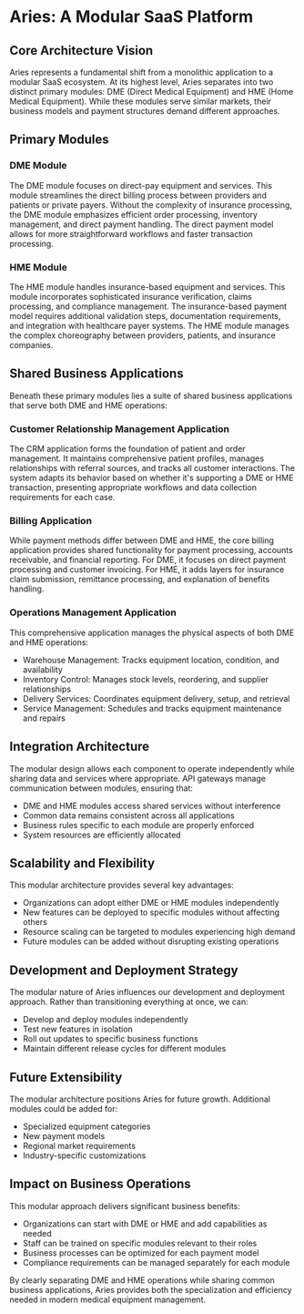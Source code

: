# Aries: A Modular SaaS Platform

## Core Architecture Vision

Aries represents a fundamental shift from a monolithic application to a modular SaaS ecosystem. At its highest level, Aries separates into two distinct primary modules: DME (Direct Medical Equipment) and HME (Home Medical Equipment). While these modules serve similar markets, their business models and payment structures demand different approaches.

## Primary Modules

### DME Module
The DME module focuses on direct-pay equipment and services. This module streamlines the direct billing process between providers and patients or private payers. Without the complexity of insurance processing, the DME module emphasizes efficient order processing, inventory management, and direct payment handling. The direct payment model allows for more straightforward workflows and faster transaction processing.

### HME Module
The HME module handles insurance-based equipment and services. This module incorporates sophisticated insurance verification, claims processing, and compliance management. The insurance-based payment model requires additional validation steps, documentation requirements, and integration with healthcare payer systems. The HME module manages the complex choreography between providers, patients, and insurance companies.

## Shared Business Applications

Beneath these primary modules lies a suite of shared business applications that serve both DME and HME operations:

### Customer Relationship Management Application
The CRM application forms the foundation of patient and order management. It maintains comprehensive patient profiles, manages relationships with referral sources, and tracks all customer interactions. The system adapts its behavior based on whether it's supporting a DME or HME transaction, presenting appropriate workflows and data collection requirements for each case.

### Billing Application
While payment methods differ between DME and HME, the core billing application provides shared functionality for payment processing, accounts receivable, and financial reporting. For DME, it focuses on direct payment processing and customer invoicing. For HME, it adds layers for insurance claim submission, remittance processing, and explanation of benefits handling.

### Operations Management Application
This comprehensive application manages the physical aspects of both DME and HME operations:
- Warehouse Management: Tracks equipment location, condition, and availability
- Inventory Control: Manages stock levels, reordering, and supplier relationships
- Delivery Services: Coordinates equipment delivery, setup, and retrieval
- Service Management: Schedules and tracks equipment maintenance and repairs

## Integration Architecture

The modular design allows each component to operate independently while sharing data and services where appropriate. API gateways manage communication between modules, ensuring that:
- DME and HME modules access shared services without interference
- Common data remains consistent across all applications
- Business rules specific to each module are properly enforced
- System resources are efficiently allocated

## Scalability and Flexibility

This modular architecture provides several key advantages:
- Organizations can adopt either DME or HME modules independently
- New features can be deployed to specific modules without affecting others
- Resource scaling can be targeted to modules experiencing high demand
- Future modules can be added without disrupting existing operations

## Development and Deployment Strategy

The modular nature of Aries influences our development and deployment approach. Rather than transitioning everything at once, we can:
- Develop and deploy modules independently
- Test new features in isolation
- Roll out updates to specific business functions
- Maintain different release cycles for different modules

## Future Extensibility

The modular architecture positions Aries for future growth. Additional modules could be added for:
- Specialized equipment categories
- New payment models
- Regional market requirements
- Industry-specific customizations

## Impact on Business Operations

This modular approach delivers significant business benefits:
- Organizations can start with DME or HME and add capabilities as needed
- Staff can be trained on specific modules relevant to their roles
- Business processes can be optimized for each payment model
- Compliance requirements can be managed separately for each module

By clearly separating DME and HME operations while sharing common business applications, Aries provides both the specialization and efficiency needed in modern medical equipment management.
